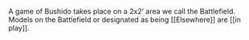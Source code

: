 A game of Bushido takes place on a 2x2’ area we call the Battlefield.
Models on the Battlefield or designated as being [[Elsewhere]] are [[in play]].